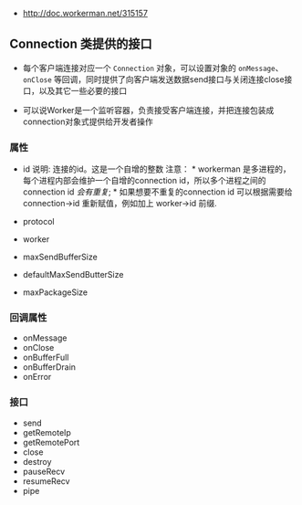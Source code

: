 * http://doc.workerman.net/315157

## Connection 类提供的接口
* 每个客户端连接对应一个 `Connection` 对象，可以设置对象的 `onMessage`、`onClose` 等回调，同时提供了向客户端发送数据send接口与关闭连接close接口，以及其它一些必要的接口

* 可以说Worker是一个监听容器，负责接受客户端连接，并把连接包装成connection对象式提供给开发者操作


### 属性
* id
    说明: 连接的id。这是一个自增的整数
    注意：
        * workerman 是多进程的，每个进程内部会维护一个自增的connection id，所以多个进程之间的connection id *会有重复*;
        * 如果想要不重复的connection id 可以根据需要给 connection->id 重新赋值，例如加上 worker->id 前缀.

* protocol


* worker


* maxSendBufferSize


* defaultMaxSendButterSize


* maxPackageSize


### 回调属性
* onMessage
* onClose
* onBufferFull
* onBufferDrain
* onError


### 接口
* send
* getRemoteIp
* getRemotePort
* close
* destroy
* pauseRecv
* resumeRecv
* pipe